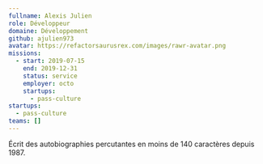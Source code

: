 ```yaml
---
fullname: Alexis Julien
role: Développeur
domaine: Développement
github: ajulien973
avatar: https://refactorsaurusrex.com/images/rawr-avatar.png
missions:
  - start: 2019-07-15
    end: 2019-12-31
    status: service
    employer: octo
    startups:
      - pass-culture
startups:
  - pass-culture
teams: []
---
```

Écrit des autobiographies percutantes en moins de 140 caractères depuis 1987.
